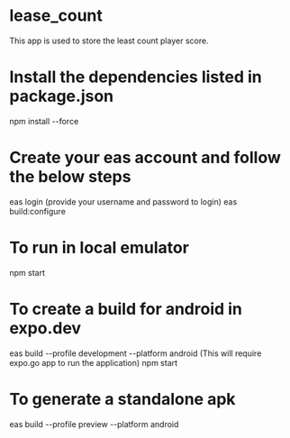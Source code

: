 # lease_count
This app is used to store the least count player score.

# Install the dependencies listed in package.json
npm install --force

# Create your eas account and follow the below steps
eas login (provide your username and password to login)
eas build:configure

# To run in local emulator
npm start

# To create a build for android in expo.dev
eas build --profile development --platform android (This will require expo.go app to run the application)
npm start

# To generate a standalone apk
eas build --profile preview --platform android



